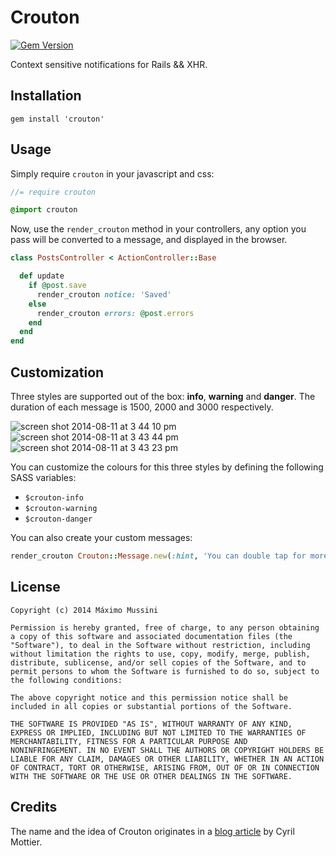 Crouton
=====================
[![Gem Version](https://badge.fury.io/rb/crouton.svg)](http://badge.fury.io/rb/crouton)

Context sensitive notifications for Rails && XHR.

## Installation

    gem install 'crouton'

## Usage

Simply require `crouton` in your javascript and css:

``` javascript
//= require crouton
```

``` sass
@import crouton
```

Now, use the `render_crouton` method in your controllers, any option you pass
will be converted to a message, and displayed in the browser.

``` ruby
class PostsController < ActionController::Base

  def update
    if @post.save
      render_crouton notice: 'Saved'
    else
      render_crouton errors: @post.errors
    end
  end
end
```

## Customization
Three styles are supported out of the box: __info__, __warning__ and __danger__.
The duration of each message is 1500, 2000 and 3000 respectively.

![screen shot 2014-08-11 at 3 44 10 pm](https://cloud.githubusercontent.com/assets/1158253/3881070/74f526c4-218a-11e4-8ada-63110a789647.png)
![screen shot 2014-08-11 at 3 43 44 pm](https://cloud.githubusercontent.com/assets/1158253/3881068/74eb79e4-218a-11e4-9734-3a118e9ff853.png)
![screen shot 2014-08-11 at 3 43 23 pm](https://cloud.githubusercontent.com/assets/1158253/3881069/74ebb8a0-218a-11e4-90e6-3efe5cfade53.png)

You can customize the colours for this three styles by defining the following SASS variables:
 - `$crouton-info`
 - `$crouton-warning`
 - `$crouton-danger`

You can also create your custom messages:

```ruby
render_crouton Crouton::Message.new(:hint, 'You can double tap for more info.', duration: 5000)
```

License
--------

    Copyright (c) 2014 Máximo Mussini

    Permission is hereby granted, free of charge, to any person obtaining
    a copy of this software and associated documentation files (the
    "Software"), to deal in the Software without restriction, including
    without limitation the rights to use, copy, modify, merge, publish,
    distribute, sublicense, and/or sell copies of the Software, and to
    permit persons to whom the Software is furnished to do so, subject to
    the following conditions:

    The above copyright notice and this permission notice shall be
    included in all copies or substantial portions of the Software.

    THE SOFTWARE IS PROVIDED "AS IS", WITHOUT WARRANTY OF ANY KIND,
    EXPRESS OR IMPLIED, INCLUDING BUT NOT LIMITED TO THE WARRANTIES OF
    MERCHANTABILITY, FITNESS FOR A PARTICULAR PURPOSE AND
    NONINFRINGEMENT. IN NO EVENT SHALL THE AUTHORS OR COPYRIGHT HOLDERS BE
    LIABLE FOR ANY CLAIM, DAMAGES OR OTHER LIABILITY, WHETHER IN AN ACTION
    OF CONTRACT, TORT OR OTHERWISE, ARISING FROM, OUT OF OR IN CONNECTION
    WITH THE SOFTWARE OR THE USE OR OTHER DEALINGS IN THE SOFTWARE.


Credits
--------

The name and the idea of Crouton originates in a [blog article](http://cyrilmottier.com/2012/07/24/the-making-of-prixing-4-activity-tied-notifications/) by Cyril Mottier.
